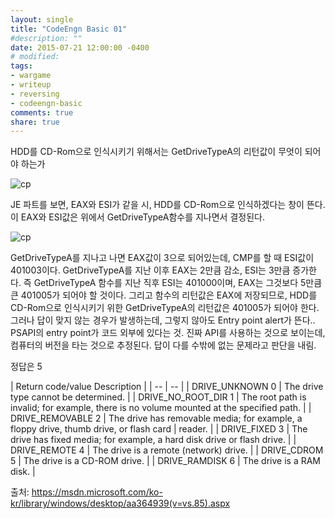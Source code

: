 ```yaml
---
layout: single
title: "CodeEngn Basic 01"
#description: ""
date: 2015-07-21 12:00:00 -0400
# modified: 
tags: 
- wargame
- writeup
- reversing
- codeengn-basic
comments: true
share: true
---
```


HDD를 CD-Rom으로 인식시키기 위해서는 GetDriveTypeA의 리턴값이 무엇이 되어야 하는가


![cp]({{site.url}}{{site.baseurl}}/assets/images/2015-07-21-CodeEngn-Basic-01/0.png)

JE 파트를 보면, EAX와 ESI가 같을 시, HDD를 CD-Rom으로 인식하겠다는 창이 뜬다. 이 EAX와 ESI값은 위에서 GetDriveTypeA함수를 지나면서 결정된다.

![cp]({{site.url}}{{site.baseurl}}/assets/images/2015-07-21-CodeEngn-Basic-01/1.png)

GetDriveTypeA를 지나고 나면 EAX값이 3으로 되어있는데, CMP를 할 때 ESI값이 401003이다. GetDriveTypeA를 지난 이후 EAX는 2만큼 감소, ESI는 3만큼 증가한다. 즉 GetDriveTypeA 함수를 지난 직후 ESI는 401000이며, EAX는 그것보다 5만큼 큰 401005가 되어야 할 것이다. 그리고 함수의 리턴값은 EAX에 저장되므로, HDD를 CD-Rom으로 인식시키기 위한 GetDriveTypeA의 리턴값은 401005가 되어야 한다.
그러나 답이 맞지 않는 경우가 발생하는데, 그렇지 않아도 Entry point alert가 뜬다.. PSAPI의 entry point가 코드 외부에 있다는 것. 진짜 API를 사용하는 것으로 보이는데, 컴퓨터의 버전을 타는 것으로 추정된다. 답이 다를 수밖에 없는 문제라고 판단을 내림.

정답은 5


| Return code/value	Description |
| -- | -- |
| DRIVE_UNKNOWN 0	| The drive type cannot be determined. |
| DRIVE_NO_ROOT_DIR 1	| The root path is invalid; for example, there is no volume mounted at the specified path. |
| DRIVE_REMOVABLE 2	| The drive has removable media; for example, a floppy drive, thumb drive, or flash card | reader. |
| DRIVE_FIXED 3	| The drive has fixed media; for example, a hard disk drive or flash drive. |
| DRIVE_REMOTE 4	| The drive is a remote (network) drive. |
| DRIVE_CDROM 5	| The drive is a CD-ROM drive. |
| DRIVE_RAMDISK 6	| The drive is a RAM disk. |


출처: https://msdn.microsoft.com/ko-kr/library/windows/desktop/aa364939(v=vs.85).aspx
